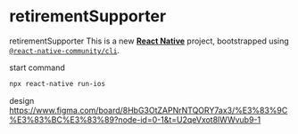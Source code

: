 # retirementSupporter

retirementSupporter
This is a new [**React Native**](https://reactnative.dev) project, bootstrapped using [`@react-native-community/cli`](https://github.com/react-native-community/cli).

start command
```sh
npx react-native run-ios
```
design
https://www.figma.com/board/8HbG3OtZAPNrNTQORY7ax3/%E3%83%9C%E3%83%BC%E3%83%89?node-id=0-1&t=U2qeVxot8lWWvub9-1
